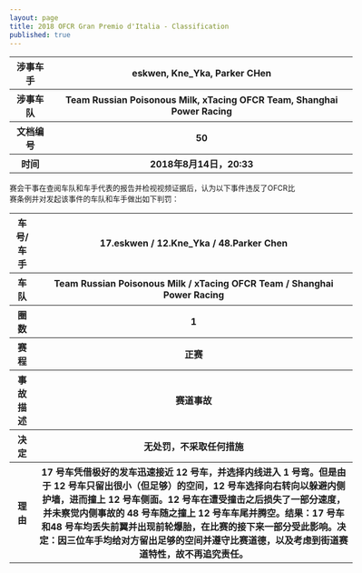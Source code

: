 ```yaml
---
layout: page
title: 2018 OFCR Gran Premio d'Italia - Classification
published: true
---
```

<font size="2">
<table style="width:120%">
	<tr>
		<th>涉事车手</th>
		<th>eskwen, Kne_Yka, Parker CHen</th>
    </tr>
    <tr>
		<th>涉事车队</th>
		<th>Team Russian Poisonous Milk, xTacing OFCR Team, Shanghai Power Racing</th>
    </tr>
    <tr>
		<th>文档编号</th>
		<th>50</th>
    </tr>
    <tr>
		<th>时间</th>
		<th>2018年8月14日，20:33</th>
    </tr>
</table>
赛会干事在查阅车队和车手代表的报告并检视视频证据后，认为以下事件违反了OFCR比赛条例并对发起该事件的车队和车手做出如下判罚：  
<table style="width:120%">
    <tr>
        <th>车号/车手</th>
        <th>17.eskwen / 12.Kne_Yka / 48.Parker Chen</th>
    </tr>
    <tr>
        <th>车队</th>
        <th>Team Russian Poisonous Milk / xTacing OFCR Team / Shanghai Power Racing</th>
    </tr>
    <tr>
        <th>圈数</th>
        <th>1</th>
    </tr>
    <tr>
        <th>赛程</th>
        <th>正赛</th>
    </tr>
    <tr>
        <th>事故描述</th>
        <th>赛道事故</th>
    </tr>
    <tr>
        <th>决定</th>
        <th>无处罚，不采取任何措施</th>
    </tr>
    <tr>
        <th>理由</th>
        <th>17 号车凭借极好的发车迅速接近 12 号车，并选择内线进入 1 号弯。但是由于 12 号车只留出很小（但足够）的空间，12 号车选择向右转向以躲避内侧护墙，进而撞上 12 号车侧面。12 号车在遭受撞击之后损失了一部分速度，并未察觉内侧事故的 48 号车随之撞上 12 号车车尾并腾空。结果：17 号车和48 号车均丢失前翼并出现前轮爆胎，在比赛的接下来一部分受此影响。决定：因三位车手均给对方留出足够的空间并遵守比赛道德，以及考虑到街道赛道特性，故不再追究责任。</th>
    </tr>
</table>
</font>
